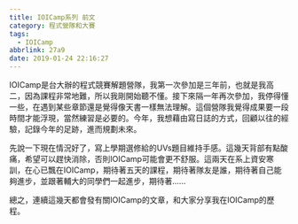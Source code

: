 ```yaml
---
title: IOICamp系列 前文
category: 程式營隊和大賽
tags:
  - IOICamp
abbrlink: 27a9
date: 2019-01-24 22:16:27
---
```

IOICamp是台大辦的程式競賽解題營隊，我第一次參加是三年前，也就是我高二，因為課程非常地難，所以我剛開始聽不懂。接下來隔一年再次參加，我停得懂一些，在遇到某些章節還是覺得像天書一樣無法理解。這個營隊我覺得成果要一段時間才能浮現，當然練習是必要的。今年，我想藉由寫日誌的方式，回顧以往的經驗，記錄今年的足跡，進而規劃未來。
<!-- more -->
先說一下現在情況好了，寫上學期選修給的UVs題目維持手感。這幾天背部有點酸痛，希望可以趕快消除，否則IOICamp可能會更不舒服。這兩天在系上資安寒訓，在心已飄在IOICamp，期待著五天的課程，期待著隊友是誰，期待著自己能夠進步，並跟著輔大的同學們一起進步，期待著......

總之，連續這幾天都會發有關IOICamp的文章，和大家分享我在IOICamp的歷程。